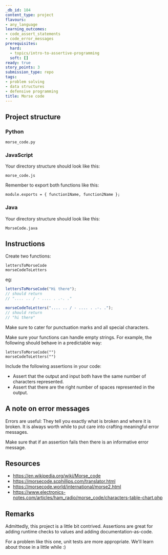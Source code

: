 ```yaml
---
_db_id: 184
content_type: project
flavours:
- any_language
learning_outcomes:
- code_assert_statements
- code_error_messages
prerequisites:
  hard:
  - topics/intro-to-assertive-programming
  soft: []
ready: true
story_points: 3
submission_type: repo
tags:
- problem solving
- data structures
- defensive programming
title: Morse code
---
```


## Project structure

### Python

```
morse_code.py
```

### JavaScript

Your directory structure should look like this:

```
morse_code.js
```

Remember to export both functions like this:

```
module.exports = { function1Name, function2Name };
```

### Java

Your directory structure should look like this:

```
MorseCode.java       
```

## Instructions

Create two functions:

```
lettersToMorseCode
morseCodeToLetters
```

eg:

```js
lettersToMorseCode("Hi there");
// should return
// ".... .. / - .... . .-. ."

morseCodeToLetters(".... .. / - .... . .-. .");
// should return
// "hi there"
```

Make sure to cater for punctuation marks and all special characters.

Make sure your functions can handle empty strings. For example, the following should behave in a predictable way:

```
lettersToMorseCode("") 
morseCodeToLetters("") 
```

Include the following assertions in your code:

- Assert that the output and input both have the same number of characters represented.
- Assert that there are the right number of spaces represented in the output.

## A note on error messages

Errors are useful: They tell you exactly what is broken and where it is broken. It is always worth while to put care into crafting meaningful error messages.

Make sure that if an assertion fails then there is an informative error message.

## Resources

- https://en.wikipedia.org/wiki/Morse_code
- https://morsecode.scphillips.com/translator.html
- https://morsecode.world/international/morse2.html
- https://www.electronics-notes.com/articles/ham_radio/morse_code/characters-table-chart.php

## Remarks

Admittedly, this project is a little bit contrived. Assertions are great for adding runtime checks to values and adding documentation-as-code.

For a problem like this one, unit tests are more appropriate. We'll learn about those in a little while :)
